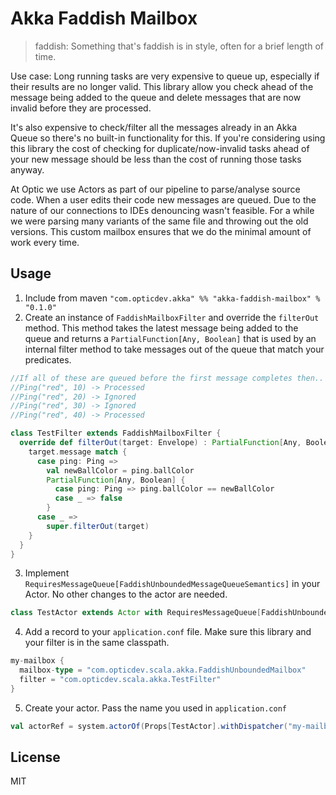 # Akka Faddish Mailbox

> faddish: Something that's faddish is in style, often for a brief length of time.

Use case: Long running tasks are very expensive to queue up, especially if their results are no longer valid. This library allow you check ahead of the message being added to the queue and delete messages that are now invalid before they are processed.

It's also expensive to check/filter all the messages already in an Akka Queue so there's no built-in functionality for this. If you're considering using this library the cost of checking for duplicate/now-invalid tasks ahead of your new message should be less than the cost of running those tasks anyway.

At Optic we use Actors as part of our pipeline to parse/analyse source code. When a user edits their code new messages are queued. Due to the nature of our connections to IDEs denouncing wasn't feasible. For a while we were parsing many variants of the same file and throwing out the old versions. This custom mailbox ensures that we do the minimal amount of work every time.

## Usage
1. Include from maven `"com.opticdev.akka" %% "akka-faddish-mailbox" % "0.1.0"`
2. Create an instance of `FaddishMailboxFilter` and override the `filterOut` method. This method takes the latest message being added to the queue and returns a `PartialFunction[Any, Boolean]` that is used by an internal filter method to take messages out of the queue that match your predicates.
```scala
//If all of these are queued before the first message completes then..
//Ping("red", 10) -> Processed
//Ping("red", 20) -> Ignored
//Ping("red", 30) -> Ignored
//Ping("red", 40) -> Processed

class TestFilter extends FaddishMailboxFilter {
  override def filterOut(target: Envelope) : PartialFunction[Any, Boolean] = {
    target.message match {
      case ping: Ping =>
        val newBallColor = ping.ballColor
        PartialFunction[Any, Boolean] {
          case ping: Ping => ping.ballColor == newBallColor
          case _ => false
        }
      case _ =>
        super.filterOut(target)
    }
  }
}
```
3. Implement `RequiresMessageQueue[FaddishUnboundedMessageQueueSemantics]` in your Actor. No other changes to the actor are needed.
```scala
class TestActor extends Actor with RequiresMessageQueue[FaddishUnboundedMessageQueueSemantics] {
```
4. Add a record to your `application.conf` file. Make sure this library and your filter is in the same classpath.
```scala
my-mailbox {
  mailbox-type = "com.opticdev.scala.akka.FaddishUnboundedMailbox"
  filter = "com.opticdev.scala.akka.TestFilter"
}
```

5. Create your actor. Pass the name you used in `application.conf`
```scala
val actorRef = system.actorOf(Props[TestActor].withDispatcher("my-mailbox"))
```

## License
MIT